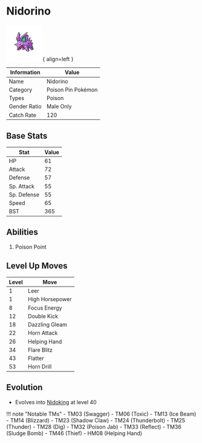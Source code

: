 # Nidorino

![Nidorino](../images/pokemon/33.png){ align=left }

| Information | Value |
|------------|--------|
| Name | Nidorino |
| Category | Poison Pin Pokémon |
| Types | Poison |
| Gender Ratio | Male Only |
| Catch Rate | 120 |

## Base Stats

| Stat | Value |
|------|-------|
| HP | 61 |
| Attack | 72 |
| Defense | 57 |
| Sp. Attack | 55 |
| Sp. Defense | 55 |
| Speed | 65 |
| BST | 365 |

## Abilities
1. Poison Point

## Level Up Moves
| Level | Move |
|-------|------|
| 1 | Leer |
| 1 | High Horsepower |
| 8 | Focus Energy |
| 12 | Double Kick |
| 18 | Dazzling Gleam |
| 22 | Horn Attack |
| 26 | Helping Hand |
| 34 | Flare Blitz |
| 43 | Flatter |
| 53 | Horn Drill |

## Evolution
- Evolves into [Nidoking](034-nidoking.md) at level 40

!!! note "Notable TMs"
    - TM03 (Swagger)
    - TM06 (Toxic)
    - TM13 (Ice Beam)
    - TM14 (Blizzard)
    - TM23 (Shadow Claw)
    - TM24 (Thunderbolt)
    - TM25 (Thunder)
    - TM28 (Dig)
    - TM32 (Poison Jab)
    - TM33 (Reflect)
    - TM36 (Sludge Bomb)
    - TM46 (Thief)
    - HM08 (Helping Hand)
